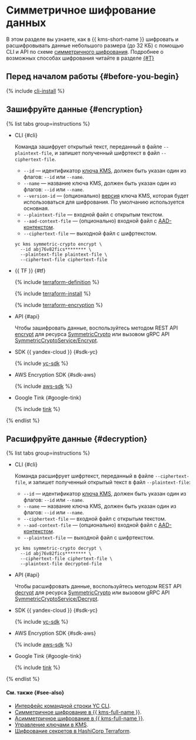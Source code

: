 # Симметричное шифрование данных

В этом разделе вы узнаете, как в {{ kms-short-name }} шифровать и расшифровывать данные небольшого размера (до 32 КБ) с помощью CLI и API по схеме [симметричного шифрования](../concepts/symmetric-encryption.md). Подробнее о возможных способах шифрования читайте в разделе [{#T}](../tutorials/encrypt/index.md)

## Перед началом работы {#before-you-begin}

{% include [cli-install](../../_includes/cli-install.md) %}

## Зашифруйте данные {#encryption}

{% list tabs group=instructions %}

- CLI {#cli}
     
  Команда зашифрует открытый текст, переданный в файле `--plaintext-file`, и запишет полученный шифртекст в файл `--ciphertext-file`.

  * `--id` —  идентификатор [ключа KMS](../concepts/key.md), должен быть указан один из флагов: `--id` или `--name`.
  * `--name` — название ключа KMS, должен быть указан один из флагов: `--id` или `--name`.
  * `--version-id` — (опционально) [версия](../concepts/version.md) ключа KMS, которая будет использоваться для шифрования. По умолчанию используется основная.
  * `--plaintext-file` — входной файл с открытым текстом.
  * `--aad-context-file` — (опционально) входной файл с [AAD-контекстом](../concepts/symmetric-encryption.md#add-context).
  * `--ciphertext-file` — выходной файл с шифртекстом.

  ```
  yc kms symmetric-crypto encrypt \
    --id abj76v82fics******** \
    --plaintext-file plaintext-file \
    --ciphertext-file ciphertext-file
  ```

- {{ TF }} {#tf}

  {% include [terraform-definition](../../_tutorials/_tutorials_includes/terraform-definition.md) %}

  {% include [terraform-install](../../_includes/terraform-install.md) %}

  {% include [terraform-encryption](../../_includes/kms/terraform-encryption.md) %}
    
- API {#api}

  Чтобы зашифровать данные, воспользуйтесь методом REST API [encrypt](../../kms/api-ref/SymmetricCrypto/encrypt.md) для ресурса [SymmetricCrypto](../../kms/api-ref/SymmetricCrypto/index.md) или вызовом gRPC API [SymmetricCryptoService/Encrypt](../../kms/api-ref/grpc/symmetric_crypto_service.md#Encrypt).

- SDK {{ yandex-cloud }} {#sdk-yc}

  {% include [yc-sdk](../../_includes/kms/sdk-encypt.md) %}

- AWS Encryption SDK {#sdk-aws}

  {% include [aws-sdk](../../_includes/kms/aws-encypt.md) %}
    
- Google Tink {#google-tink}

  {% include [tink](../../_includes/kms/google-encypt.md) %}


{% endlist %}

## Расшифруйте данные {#decryption}

{% list tabs group=instructions %}

- CLI {#cli}

  Команда расшифрует шифртекст, переданный в файле `--ciphertext-file`, и запишет полученный открытый текст в файл `--plaintext-file`:

  * `--id` — идентификатор [ключа KMS](../concepts/key.md), должен быть указан один из флагов: `--id` или `--name`.
  * `--name` — название ключа KMS, должен быть указан один из флагов: `--id` или `--name`.
  * `--ciphertext-file` — входной файл с открытым текстом.
  * `--aad-context-file` — (опционально) входной файл с [AAD-контекстом](../concepts/symmetric-encryption.md#add-context).
  * `--plaintext-file` — выходной файл с шифртекстом.

  ```
  yc kms symmetric-crypto decrypt \
    --id abj76v82fics******** \
    --ciphertext-file ciphertext-file \
    --plaintext-file decrypted-file
  ```

- API {#api}

  Чтобы расшифровать данные, воспользуйтесь методом REST API [decrypt](../../kms/api-ref/SymmetricCrypto/decrypt.md) для ресурса [SymmetricCrypto](../../kms/api-ref/SymmetricCrypto/index.md) или вызовом gRPC API [SymmetricCryptoService/Decrypt](../../kms/api-ref/grpc/symmetric_crypto_service.md#Decrypt).

- SDK {{ yandex-cloud }} {#sdk-yc}

  {% include [yc-sdk](../../_includes/kms/sdk-encypt.md) %}

- AWS Encryption SDK {#sdk-aws}

  {% include [aws-sdk](../../_includes/kms/aws-encypt.md) %}
    
- Google Tink {#google-tink}

  {% include [tink](../../_includes/kms/google-encypt.md) %}

    
{% endlist %}


#### См. также {#see-also}

* [Интерфейс командной строки YC CLI](../../cli).
* [Симметричное шифрование в {{ kms-full-name }}](../concepts/symmetric-encryption.md).
* [Асимметричное шифрование в {{ kms-full-name }}](../concepts/asymmetric-encryption.md).
* [Управление ключами в KMS](./index.md).
* [Шифрование секретов в HashiCorp Terraform](../../kms/tutorials/terraform-secret.md).
